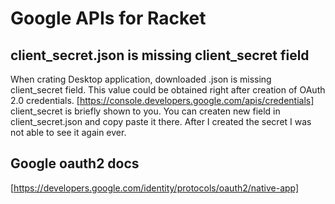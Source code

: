 # Google APIs for Racket

## client_secret.json is missing client_secret field
When crating  Desktop application, downloaded .json is missing client_secret field. This value could be obtained right after creation of OAuth 2.0 credentials.
[https://console.developers.google.com/apis/credentials] client_secret is briefly shown to you. You can createn new field in client_secret.json and copy paste it there.
After I created the secret I was not able to see it again ever. 

## Google oauth2 docs
[https://developers.google.com/identity/protocols/oauth2/native-app]
